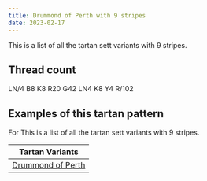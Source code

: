 ```yaml
---
title: Drummond of Perth with 9 stripes
date: 2023-02-17
---
```

This is a list of all the tartan sett variants with 9 stripes.

## Thread count
LN/4 B8 K8 R20 G42 LN4 K8 Y4 R/102

## Examples of this tartan pattern
For This is a list of all the tartan sett variants with 9 stripes.

| Tartan Variants |
|---------------|
| [Drummond of Perth](/variants/ln/4/b8/k8/r20/g42/ln4/k8/y4/r/102-b5480b0-g008000-k000000-lne0e0e0-rc00000-yf0c000/)||
